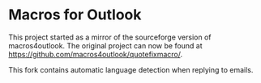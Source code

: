 # Macros for Outlook

This project started as a mirror of the sourceforge version of macros4outlook.
The original project can now be found at <https://github.com/macros4outlook/quotefixmacro/>.

This fork contains automatic language detection when replying to emails.
